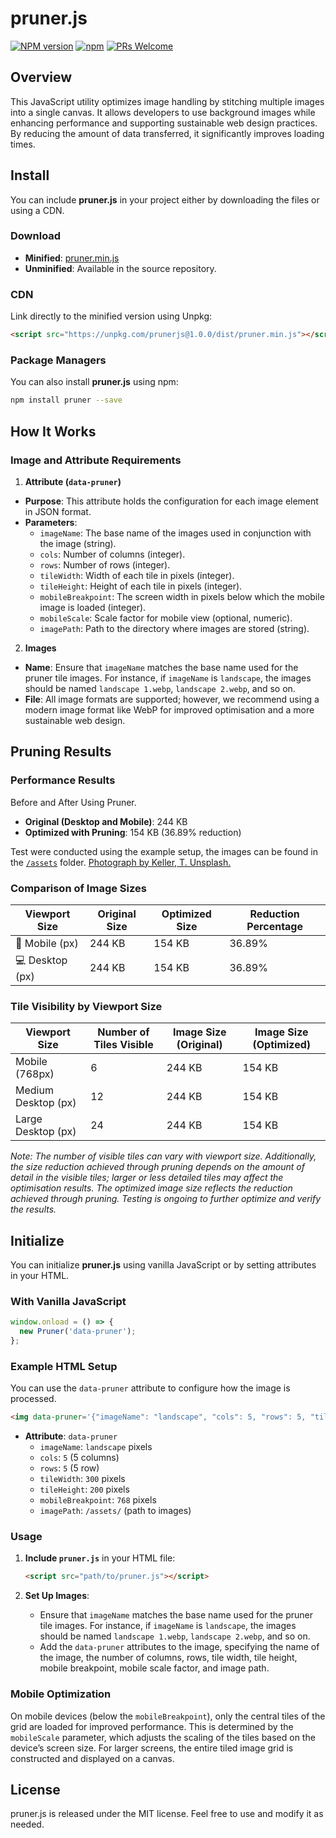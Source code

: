 # pruner.js

[![NPM version](https://img.shields.io/npm/v/prunerjs.svg)](https://www.npmjs.com/package/prunerjs)
[![npm](https://img.shields.io/npm/dt/prunerjs.svg)](https://www.npmtrends.com/prunerjs)
[![PRs Welcome](https://img.shields.io/badge/PRs-welcome-brightgreen.svg)](https://egghead.io/courses/how-to-contribute-to-an-open-source-project-on-github)

## Overview

This JavaScript utility optimizes image handling by stitching multiple images into a single canvas. It allows developers to use background images while enhancing performance and supporting sustainable web design practices. By reducing the amount of data transferred, it significantly improves loading times.

## Install

You can include **pruner.js** in your project either by downloading the files or using a CDN.

### Download

- **Minified**: [pruner.min.js](https://unpkg.com/prunerjs@1.0.0/dist/pruner.min.js)
- **Unminified**: Available in the source repository.

### CDN

Link directly to the minified version using Unpkg:

```html
<script src="https://unpkg.com/prunerjs@1.0.0/dist/pruner.min.js"></script>
```

### Package Managers

You can also install **pruner.js** using npm:

```bash
npm install pruner --save
```

## How It Works

### Image and Attribute Requirements

1. **Attribute (`data-pruner`)**
  - **Purpose**: This attribute holds the configuration for each image element in JSON format.
  - **Parameters**:
    - `imageName`: The base name of the images used in conjunction with the image (string).
    - `cols`: Number of columns (integer).
    - `rows`: Number of rows (integer).
    - `tileWidth`: Width of each tile in pixels (integer).
    - `tileHeight`: Height of each tile in pixels (integer).
    - `mobileBreakpoint`: The screen width in pixels below which the mobile image is loaded (integer).
    - `mobileScale`: Scale factor for mobile view (optional, numeric).
    - `imagePath`: Path to the directory where images are stored (string).

2. **Images**
  - **Name**: Ensure that `imageName` matches the base name used for the pruner tile images. For instance, if `imageName` is `landscape`, the images should be named `landscape 1.webp`, `landscape 2.webp`, and so on.
  - **File**: All image formats are supported; however, we recommend using a modern image format like WebP for improved optimisation and a more sustainable web design.


## Pruning Results

### Performance Results

Before and After Using Pruner. 

- **Original (Desktop and Mobile)**: 244 KB
- **Optimized with Pruning**: 154 KB (36.89% reduction)

Test were conducted using the example setup, the images can be found in the [`/assets`](/assets) folder. [Photograph by Keller, T. Unsplash.](https://unsplash.com/photos/landscape-photography-of-lake-and-mountain-73F4pKoUkM0)

### Comparison of Image Sizes

| Viewport Size   | Original Size | Optimized Size | Reduction Percentage |
|--------------------|---------------|----------------|----------------------|
| 📱 Mobile (px)     | 244 KB        | 154 KB         | 36.89%               |
| 💻 Desktop (px)    | 244 KB        | 154 KB         | 36.89%               |

### Tile Visibility by Viewport Size

| Viewport Size   | Number of Tiles Visible | Image Size (Original) | Image Size (Optimized) |
|-----------------|--------------------------|-----------------------|------------------------|
| Mobile (768px)         | 6                        | 244 KB                | 154 KB                 |
| Medium Desktop (px)  | 12                       | 244 KB                | 154 KB                 |
| Large Desktop (px)  | 24                       | 244 KB                | 154 KB                 |

*Note: The number of visible tiles can vary with viewport size. Additionally, the size reduction achieved through pruning depends on the amount of detail in the visible tiles; larger or less detailed tiles may affect the optimisation results. The optimized image size reflects the reduction achieved through pruning. Testing is ongoing to further optimize and verify the results.*

## Initialize

You can initialize **pruner.js** using vanilla JavaScript or by setting attributes in your HTML.

### With Vanilla JavaScript

```javascript
window.onload = () => {
  new Pruner('data-pruner');
};
```

### Example HTML Setup

You can use the `data-pruner` attribute to configure how the image is processed.

```html
<img data-pruner='{"imageName": "landscape", "cols": 5, "rows": 5, "tileWidth": 300, "tileHeight": 200, "mobileBreakpoint": 768, "mobileScale":1.4, "imagePath": "assets/"}' alt="Landscape photography of mountains in New Zealand by Tobias Keller" loading="lazy">
```

- **Attribute**: `data-pruner`
  - `imageName`: `landscape` pixels
  - `cols`: `5` (5 columns)
  - `rows`: `5` (5 row)
  - `tileWidth`: `300` pixels
  - `tileHeight`: `200` pixels
  - `mobileBreakpoint`: `768` pixels
  - `imagePath`: `/assets/` (path to images)

### Usage

1. **Include `pruner.js`** in your HTML file:
   ```html
   <script src="path/to/pruner.js"></script>
   ```

2. **Set Up Images**:
   - Ensure that `imageName` matches the base name used for the pruner tile images. For instance, if `imageName` is `landscape`, the images should be named `landscape 1.webp`, `landscape 2.webp`, and so on.
   - Add the `data-pruner` attributes to the image, specifying the name of the image, the number of columns, rows, tile width, tile height, mobile breakpoint, mobile scale factor, and image path.

### Mobile Optimization

On mobile devices (below the `mobileBreakpoint`), only the central tiles of the grid are loaded for improved performance. This is determined by the `mobileScale` parameter, which adjusts the scaling of the tiles based on the device’s screen size. For larger screens, the entire tiled image grid is constructed and displayed on a canvas.

## License

pruner.js is released under the MIT license. Feel free to use and modify it as needed.